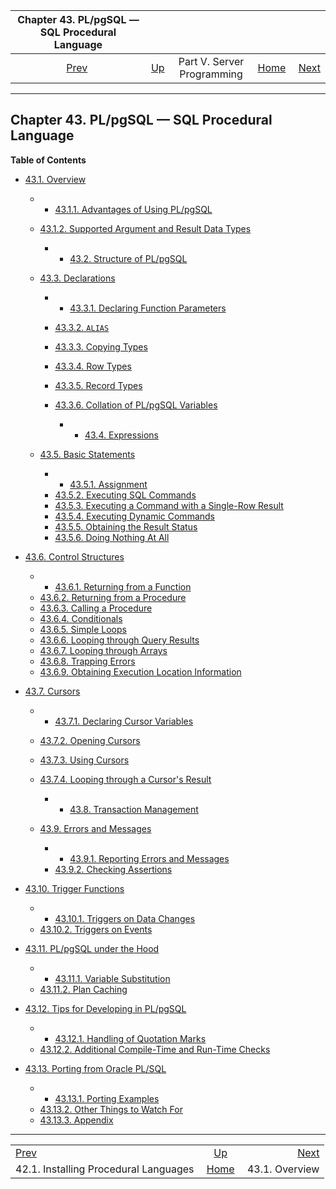 <!--?xml version="1.0" encoding="UTF-8" standalone="no"?-->

|            Chapter 43. PL/pgSQL — SQL Procedural Language            |                                                            |                            |                                                       |                                                 |
| :------------------------------------------------------------------: | :--------------------------------------------------------- | :------------------------: | ----------------------------------------------------: | ----------------------------------------------: |
| [Prev](xplang-install.html "42.1. Installing Procedural Languages")  | [Up](server-programming.html "Part V. Server Programming") | Part V. Server Programming | [Home](index.html "PostgreSQL 17devel Documentation") |  [Next](plpgsql-overview.html "43.1. Overview") |

***

## Chapter 43. PL/pgSQL — SQL Procedural Language

**Table of Contents**

* [43.1. Overview](plpgsql-overview.html)

  * *   [43.1.1. Advantages of Using PL/pgSQL](plpgsql-overview.html#PLPGSQL-ADVANTAGES)
  * [43.1.2. Supported Argument and Result Data Types](plpgsql-overview.html#PLPGSQL-ARGS-RESULTS)

      * *   [43.2. Structure of PL/pgSQL](plpgsql-structure.html)
  * [43.3. Declarations](plpgsql-declarations.html)

    <!---->

      * *   [43.3.1. Declaring Function Parameters](plpgsql-declarations.html#PLPGSQL-DECLARATION-PARAMETERS)
    * [43.3.2. `ALIAS`](plpgsql-declarations.html#PLPGSQL-DECLARATION-ALIAS)
    * [43.3.3. Copying Types](plpgsql-declarations.html#PLPGSQL-DECLARATION-TYPE)
    * [43.3.4. Row Types](plpgsql-declarations.html#PLPGSQL-DECLARATION-ROWTYPES)
    * [43.3.5. Record Types](plpgsql-declarations.html#PLPGSQL-DECLARATION-RECORDS)
    * [43.3.6. Collation of PL/pgSQL Variables](plpgsql-declarations.html#PLPGSQL-DECLARATION-COLLATION)

      * *   [43.4. Expressions](plpgsql-expressions.html)
  * [43.5. Basic Statements](plpgsql-statements.html)

    <!---->

      * *   [43.5.1. Assignment](plpgsql-statements.html#PLPGSQL-STATEMENTS-ASSIGNMENT)
    * [43.5.2. Executing SQL Commands](plpgsql-statements.html#PLPGSQL-STATEMENTS-GENERAL-SQL)
    * [43.5.3. Executing a Command with a Single-Row Result](plpgsql-statements.html#PLPGSQL-STATEMENTS-SQL-ONEROW)
    * [43.5.4. Executing Dynamic Commands](plpgsql-statements.html#PLPGSQL-STATEMENTS-EXECUTING-DYN)
    * [43.5.5. Obtaining the Result Status](plpgsql-statements.html#PLPGSQL-STATEMENTS-DIAGNOSTICS)
    * [43.5.6. Doing Nothing At All](plpgsql-statements.html#PLPGSQL-STATEMENTS-NULL)

* [43.6. Control Structures](plpgsql-control-structures.html)

  * *   [43.6.1. Returning from a Function](plpgsql-control-structures.html#PLPGSQL-STATEMENTS-RETURNING)
  * [43.6.2. Returning from a Procedure](plpgsql-control-structures.html#PLPGSQL-STATEMENTS-RETURNING-PROCEDURE)
  * [43.6.3. Calling a Procedure](plpgsql-control-structures.html#PLPGSQL-STATEMENTS-CALLING-PROCEDURE)
  * [43.6.4. Conditionals](plpgsql-control-structures.html#PLPGSQL-CONDITIONALS)
  * [43.6.5. Simple Loops](plpgsql-control-structures.html#PLPGSQL-CONTROL-STRUCTURES-LOOPS)
  * [43.6.6. Looping through Query Results](plpgsql-control-structures.html#PLPGSQL-RECORDS-ITERATING)
  * [43.6.7. Looping through Arrays](plpgsql-control-structures.html#PLPGSQL-FOREACH-ARRAY)
  * [43.6.8. Trapping Errors](plpgsql-control-structures.html#PLPGSQL-ERROR-TRAPPING)
  * [43.6.9. Obtaining Execution Location Information](plpgsql-control-structures.html#PLPGSQL-CALL-STACK)

* [43.7. Cursors](plpgsql-cursors.html)

  * *   [43.7.1. Declaring Cursor Variables](plpgsql-cursors.html#PLPGSQL-CURSOR-DECLARATIONS)
  * [43.7.2. Opening Cursors](plpgsql-cursors.html#PLPGSQL-CURSOR-OPENING)
  * [43.7.3. Using Cursors](plpgsql-cursors.html#PLPGSQL-CURSOR-USING)
  * [43.7.4. Looping through a Cursor's Result](plpgsql-cursors.html#PLPGSQL-CURSOR-FOR-LOOP)

      * *   [43.8. Transaction Management](plpgsql-transactions.html)
  * [43.9. Errors and Messages](plpgsql-errors-and-messages.html)

    <!---->

      * *   [43.9.1. Reporting Errors and Messages](plpgsql-errors-and-messages.html#PLPGSQL-STATEMENTS-RAISE)
    * [43.9.2. Checking Assertions](plpgsql-errors-and-messages.html#PLPGSQL-STATEMENTS-ASSERT)

* [43.10. Trigger Functions](plpgsql-trigger.html)

  * *   [43.10.1. Triggers on Data Changes](plpgsql-trigger.html#PLPGSQL-DML-TRIGGER)
  * [43.10.2. Triggers on Events](plpgsql-trigger.html#PLPGSQL-EVENT-TRIGGER)

* [43.11. PL/pgSQL under the Hood](plpgsql-implementation.html)

  * *   [43.11.1. Variable Substitution](plpgsql-implementation.html#PLPGSQL-VAR-SUBST)
  * [43.11.2. Plan Caching](plpgsql-implementation.html#PLPGSQL-PLAN-CACHING)

* [43.12. Tips for Developing in PL/pgSQL](plpgsql-development-tips.html)

  * *   [43.12.1. Handling of Quotation Marks](plpgsql-development-tips.html#PLPGSQL-QUOTE-TIPS)
  * [43.12.2. Additional Compile-Time and Run-Time Checks](plpgsql-development-tips.html#PLPGSQL-EXTRA-CHECKS)

* [43.13. Porting from Oracle PL/SQL](plpgsql-porting.html)

  * *   [43.13.1. Porting Examples](plpgsql-porting.html#PLPGSQL-PORTING-EXAMPLES)
  * [43.13.2. Other Things to Watch For](plpgsql-porting.html#PLPGSQL-PORTING-OTHER)
  * [43.13.3. Appendix](plpgsql-porting.html#PLPGSQL-PORTING-APPENDIX)

***

|                                                                      |                                                            |                                                 |
| :------------------------------------------------------------------- | :--------------------------------------------------------: | ----------------------------------------------: |
| [Prev](xplang-install.html "42.1. Installing Procedural Languages")  | [Up](server-programming.html "Part V. Server Programming") |  [Next](plpgsql-overview.html "43.1. Overview") |
| 42.1. Installing Procedural Languages                                |    [Home](index.html "PostgreSQL 17devel Documentation")   |                                  43.1. Overview |
